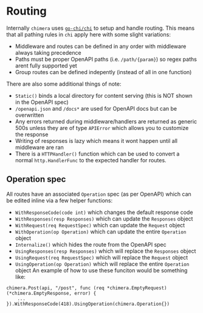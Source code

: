 # Routing
Internally `chimera` uses [`go-chi/chi`](https://github.com/go-chi/chi) to setup and handle routing. This means that all pathing rules in `chi` apply here with some slight variations:
- Middleware and routes can be defined in any order with middleware always taking precedence
- Paths must be proper OpenAPI paths (i.e. `/path/{param}`) so regex paths arent fully supported yet
- Group routes can be defined indepently (instead of all in one function)

There are also some additional things of note:
- `Static()` binds a local directory for content serving (this is NOT shown in the OpenAPI spec)
- `/openapi.json` and `/docs*` are used for OpenAPI docs but can be overwritten
- Any errors returned during middleware/handlers are returned as generic 500s unless they are of type `APIError` which allows you to customize the response
- Writing of responses is lazy which means it wont happen until all middleware are ran
- There is a `HTTPHandler()` function which can be used to convert a normal `http.HandlerFunc` to the expected handler for routes.

## Operation spec
All routes have an associated `Operation` spec (as per OpenAPI) which can be edited inline via a few helper functions:
- `WithResponseCode(code int)` which changes the default response code
- `WithResponses(resp Responses)` which can update the `Responses` object
- `WithRequest(req RequestSpec)` which can update the `Request` object
- `WithOperation(op Operation)` which can update the entire `Operation` object
- `Internalize()` which hides the route from the OpenAPI spec
- `UsingResponses(resp Responses)` which will replace the `Responses` object
- `UsingRequest(req RequestSpec)` which will replace the `Request` object
- `UsingOperation(op Operation)` which will replace the entire `Operation` object
An example of how to use these funciton would be something like:
```golang
chimera.Post(api, "/post", func (req *chimera.EmptyRequest) (*chimera.EmptyResponse, error) {
    ...
}).WithResponseCode(418).UsingOperation(chimera.Operation{})
```